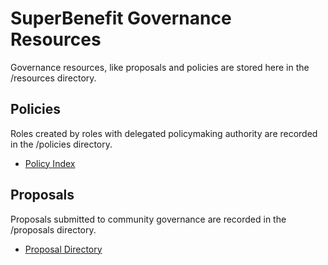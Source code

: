 # SuperBenefit Governance Resources

Governance resources, like proposals and policies are stored here in the /resources directory.

## Policies

Roles created by roles with delegated policymaking authority are recorded in the /policies directory.

- [Policy Index](policies/index.md)

## Proposals

Proposals submitted to community governance are recorded in the /proposals directory.

- [Proposal Directory](/resources/proposals/index.md)
